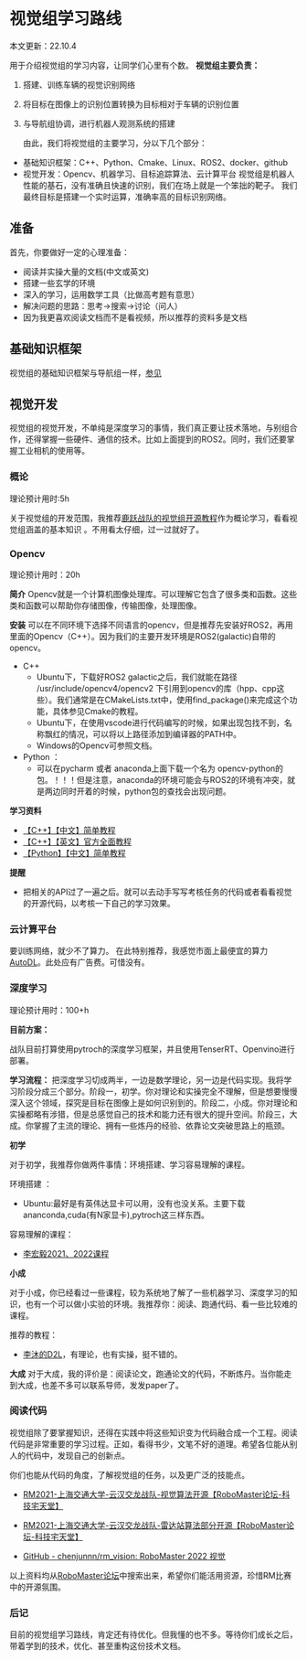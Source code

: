# 视觉组学习路线

本文更新：22.10.4

用于介绍视觉组的学习内容，让同学们心里有个数。
**视觉组主要负责：**

1. 搭建、训练车辆的视觉识别网络

2. 将目标在图像上的识别位置转换为目标相对于车辆的识别位置

3. 与导航组协调，进行机器人观测系统的搭建
   
   由此，我们将视觉组的主要学习，分以下几个部分：
- 基础知识框架：C++、Python、Cmake、Linux、ROS2、docker、github
- 视觉开发：Opencv、机器学习、目标追踪算法、云计算平台
  视觉组是机器人性能的基石，没有准确且快速的识别，我们在场上就是一个笨拙的靶子。
  我们最终目标是搭建一个实时运算，准确率高的目标识别网络。

## 准备

首先，你要做好一定的心理准备：

- 阅读并实操大量的文档(中文或英文)
- 搭建一些玄学的环境
- 深入的学习，运用数学工具（比做高考题有意思）
- 解决问题的思路：思考->搜索->讨论（问人）
- 因为我更喜欢阅读文档而不是看视频，所以推荐的资料多是文档

## 基础知识框架

视觉组的基础知识框架与导航组一样，[参见]()

## 视觉开发

视觉组的视觉开发，不单纯是深度学习的事情，我们真正要让技术落地，与别组合作，还得掌握一些硬件、通信的技术。比如上面提到的ROS2。同时，我们还要掌握工业相机的使用等。

### 概论

理论预计用时:5h

关于视觉组的开发范围，我推荐[鹿跃战队的视觉组开源教程](https://blog.csdn.net/neozng/category_11397138.html)作为概论学习，看看视觉组涵盖的基本知识 。不用看太仔细，过一过就好了。

### Opencv

理论预计用时：20h

**简介**
Opencv就是一个计算机图像处理库。可以理解它包含了很多类和函数。这些类和函数可以帮助你存储图像，传输图像，处理图像。

**安装**
可以在不同环境下选择不同语言的opencv，但是推荐先安装好ROS2，再用里面的Opencv（C++）。因为我们的主要开发环境是ROS2(galactic)自带的opencv。

- C++
  - Ubuntu下，下载好ROS2 galactic之后，我们就能在路径 /usr/include/opencv4/opencv2 下引用到opencv的库（hpp、cpp这些）。我们通常是在CMakeLists.txt中，使用find_package()来完成这个功能，具体参见Cmake的教程。
  - Ubuntu下，在使用vscode进行代码编写的时候，如果出现包找不到，名称飘红的情况，可以将以上路径添加到编译器的PATH中。
  - Windows的Opencv可参照文档。
- Python ： 
  - 可以在pycharm 或者 anaconda上面下载一个名为 opencv-python的包。！！！但是注意，anaconda的环境可能会与ROS2的环境有冲突，就是两边同时开着的时候，python包的查找会出现问题。

**学习资料**

- [【C++】【中文】简单教程](http://www.opencv.org.cn/opencvdoc/2.3.2/html/doc/tutorials/tutorials.html)
- [【C++】【英文】官方全面教程](https://docs.opencv.org/4.x/d9/df8/tutorial_root.html)
- [【Python】【中文】简单教程](https://opencv-python-tutorials.readthedocs.io/zh/latest/1.%20OpenCV%E7%AE%80%E4%BB%8B/1.1.%20OpenCV-Python%E6%95%99%E7%A8%8B%E4%BB%8B%E7%BB%8D/)

**提醒**

- 把相关的API过了一遍之后。就可以去动手写写考核任务的代码或者看看视觉的开源代码，以考核一下自己的学习效果。

### 云计算平台

要训练网络，就少不了算力。
在此特别推荐，我感觉市面上最便宜的算力[AutoDL](https://www.gpuhub.com/home)。此处应有广告费。可惜没有。

### 深度学习

理论预计用时：100+h

**目前方案：**

战队目前打算使用pytroch的深度学习框架，并且使用TenserRT、Openvino进行部署。

**学习流程：**
把深度学习切成两半，一边是数学理论，另一边是代码实现。我将学习阶段分成三个部分。阶段一，初学。你对理论和实操完全不理解，但是想要慢慢深入这个领域，探究是目标在图像上是如何识别到的。阶段二，小成。你对理论和实操都略有涉猎，但是总感觉自己的技术和能力还有很大的提升空间。阶段三，大成。你掌握了主流的理论、拥有一些炼丹的经验、依靠论文突破思路上的瓶颈。

**初学**

对于初学，我推荐你做两件事情：环境搭建、学习容易理解的课程。

环境搭建 ：

- Ubuntu:最好是有英伟达显卡可以用，没有也没关系。主要下载ananconda,cuda(有N家显卡),pytroch这三样东西。

容易理解的课程：

- [李宏毅2021、2022课程](https://www.bilibili.com/video/BV1Wv411h7kN?p=7&vd_source=a7a4b46a904073df2ce2942708049815)

**小成**

对于小成，你已经看过一些课程，较为系统地了解了一些机器学习、深度学习的知识，也有一个可以做小实验的环境。我推荐你：阅读、跑通代码、看一些比较难的课程。

推荐的教程：

- [李沐的D2L](https://zh.d2l.ai/)，有理论，也有实操，挺不错的。

**大成**
对于大成，我的评价是：阅读论文，跑通论文的代码，不断炼丹。当你能走到大成，也差不多可以联系导师，发发paper了。

### 阅读代码

视觉组除了要掌握知识，还得在实践中将这些知识变为代码融合成一个工程。阅读代码是非常重要的学习过程。正如，看得书少，文笔不好的道理。希望各位能从别人的代码中，发现自己的创新点。

你们也能从代码的角度，了解视觉组的任务，以及更广泛的技能点。

- [RM2021-上海交通大学-云汉交龙战队-视觉算法开源【RoboMaster论坛-科技宅天堂】](https://bbs.robomaster.com/forum.php?mod=viewthread&tid=12309)

- [RM2021-上海交通大学-云汉交龙战队-雷达站算法部分开源【RoboMaster论坛-科技宅天堂】](https://bbs.robomaster.com/forum.php?mod=viewthread&tid=12239)

- [GitHub - chenjunnn/rm_vision: RoboMaster 2022 视觉](https://github.com/chenjunnn/rm_vision)

以上资料均从[RoboMaster论坛](https://bbs.robomaster.com/forum.php?mod=forumdisplay&fid=63)中搜索出来，希望你们能活用资源，珍惜RM比赛中的开源氛围。

### 后记

目前的视觉组学习路线，肯定还有待优化。但我懂的也不多。等待你们成长之后，带着学到的技术，优化、甚至重构这份技术文档。